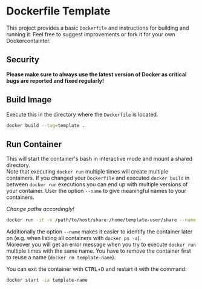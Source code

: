 # Dockerfile Template

This project provides a basic `Dockerfile` and instructions for building and running it. Feel free to suggest improvements or fork it for your own Dockercontainter.

## Security
**Please make sure to always use the latest version of Docker as critical bugs are reported and fixed regularly!**

## Build Image
Execute this in the directory where the `Dockerfile` is located.
```bash
docker build --tag=template .
```
## Run Container
This will start the container's bash in interactive mode and mount a shared directory.  
Note that executing `docker run` multiple times will create multiple containers. If you changed your `Dockerfile` and executed `docker build` in between `docker run` executions you can end up with multiple versions of your container. User the option `--name` to give meaningful names to your containers.

*Change paths accordingly!*
```bash
docker run -it -v /path/to/host/share:/home/template-user/share --name template-name template:latest /bin/bash
```
Additionally the option `--name` makes it easier to identify the container later on (e.g. when listing all containers with `docker ps -a`).  
Moreover you will get an error message when you try to execute `docker run` multiple times with the same name. You have to remove the container first to reuse a name (`docker rm template-name`).

You can exit the container with <kbd>CTRL</kbd>+<kbd>D</kbd> and restart it with the command:
```bash
docker start -ia template-name
```
